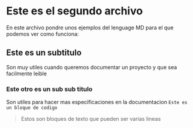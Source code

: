 # Este es el segundo archivo
En este archivo pondre unos ejemplos del lenguage MD para el que podemos ver como funciona:

## Este es un subtitulo
Son muy utiles cuando queremos documentar un proyecto y que sea facilmente leible
### Este otro es un sub sub titulo
Son utiles para hacer mas especificaciones en la documentacion
``` Este es un bloque de codigo ```
> Estos son bloques de texto
> que pueden ser varias lineas


